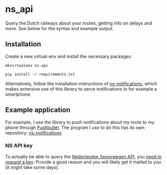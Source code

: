 ns_api
======

Query the Dutch railways about your routes, getting info on delays and more. See below for the syntax and example output.

## Installation


Create a new virtual-env and install the necessary packages:

```
mkvirtualenv ns-api

pip install -r requirements.txt
```

Alternatively, follow the installation instructions of [ns-notifications](https://github.com/aquatix/ns-notifications), which makes extensive use of this library to serve notifications to for example a smartphone.


## Example application

For example, I use the library to push notifications about my route to my phone through [Pushbullet](http://pushbullet.com). The program I use to do this has its own repository: [ns-notifications](https://github.com/aquatix/ns-notifications).


### NS API key

To actually be able to query the [Nederlandse Spoorwegen API](http://www.ns.nl/api/api), you [need to request a key](https://www.ns.nl/ews-aanvraagformulier/). Provide a good reason and you will likely get it mailed to you (it might take some days).
